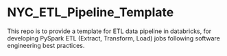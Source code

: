 # NYC_ETL_Pipeline_Template
This repo is to provide a template for ETL data pipeline in databricks, for developing PySpark ETL (Extract, Transform, Load) jobs following software engineering best practices.
